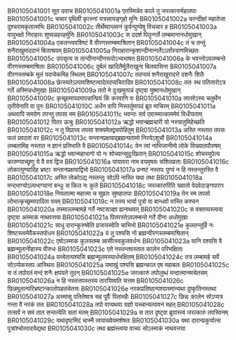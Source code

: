 BR0105041001	 सूत उवाच
BR0105041001a	 एतस्मिन्नेव काले तु जरत्कारुर्महातपाः
BR0105041001c	 चचार पृथिवीं कृत्स्नां यत्रसायङ्गृहो मुनिः
BR0105041002a 	 चरन्दीक्षां महातेजा दुश्चरामकृतात्मभिः
BR0105041002c	 तीर्थेष्वाप्लवनं कुर्वन्पुण्येषु विचचार ह
BR0105041003a	 वायुभक्षो निराहारः शुष्यन्नहरहर्मुनिः
BR0105041003c	 स ददर्श पितॄन्गर्ते लम्बमानानधोमुखान्
BR0105041004a	 एकतन्त्ववशिष्टं वै वीरणस्तम्बमाश्रितान्
BR0105041004c	 तं च तन्तुं शनैराखुमाददानं बिलाश्रयम्
BR0105041005a	 निराहारान्कृशान्दीनान्गर्तेऽऽर्तांस्त्राणमिच्छतः
BR0105041005c	 उपसृत्य स तान्दीनान्दीनरूपोऽभ्यभाषत
BR0105041006a	 के भवन्तोऽवलम्बन्ते वीरणस्तम्बमाश्रिताः
BR0105041006c	 दुर्बलं खादितैर्मूलैराखुना बिलवासिना
BR0105041007a	 वीरणस्तम्बके मूलं यदप्येकमिह स्थितम्
BR0105041007c	 तदप्ययं शनैराखुरादत्ते दशनैः शितैः
BR0105041008a	 छेत्स्यतेऽल्पावशिष्टत्वादेतदप्यचिरादिव
BR0105041008c	 ततः स्थ पतितारोऽत्र गर्ते अस्मिन्नधोमुखाः
BR0105041009a	 ततो मे दुःखमुत्पन्नं दृष्ट्वा युष्मानधोमुखान्
BR0105041009c	 कृच्छ्रामापदमापन्नान्प्रियं किं करवाणि वः
BR0105041010a	 तपसोऽस्य चतुर्थेन तृतीयेनापि वा पुनः
BR0105041010C	 अर्धेन वापि निस्तर्तुमापदं ब्रूत माचिरम्
BR0105041011a	 अथवापि समग्रेण तरन्तु तपसा मम
BR0105041011c	 भवन्तः सर्व एवास्मात्काममेवं विधीयताम्
BR0105041012	 पितर ऊचुः
BR0105041012a	 ऋद्धो भवान्ब्रह्मचारी यो नस्त्रातुमिहेच्छति
BR0105041012c	 न तु विप्राग्र्य तपसा शक्यमेतद्व्यपोहितुम्
BR0105041013a	 अस्ति नस्तात तपसः फलं प्रवदतां वर
BR0105041013c	 सन्तानप्रक्षयाद्ब्रह्मन्पतामो निरयेऽशुचौ
BR0105041014a	 लम्बतामिह नस्तात न ज्ञानं प्रतिभाति वै
BR0105041014c	 येन त्वां नाभिजानीमो लोके विख्यातपौरुषम्
BR0105041015a	 ऋद्धो भवान्महाभागो यो नः शोच्यान्सुदुःखितान्
BR0105041015c	 शोचस्युपेत्य कारुण्याच्छृणु ये वै वयं द्विज
BR0105041016a	 यायावरा नाम वयमृषयः संशितव्रताः
BR0105041016c	 लोकात्पुण्यादिह भ्रष्टाः सन्तानप्रक्षयाद्विभो
BR0105041017a	 प्रनष्टं नस्तपः पुण्यं न हि नस्तन्तुरस्ति वै
BR0105041017c	 अस्ति त्वेकोऽद्य नस्तन्तुः सोऽपि नास्ति यथा तथा
BR0105041018a	 मन्दभाग्योऽल्पभाग्यानां बन्धुः स किल नः कुले
BR0105041018c	 जरत्कारुरिति ख्यातो वेदवेदाङ्गपारगः
BR0105041018e	 नियतात्मा महात्मा च सुव्रतः सुमहातपाः
BR0105041019a	 तेन स्म तपसो लोभात्कृच्छ्रमापादिता वयम्
BR0105041019c	 न तस्य भार्या पुत्रो वा बान्धवो वास्ति कश्चन
BR0105041020a	 तस्माल्लम्बामहे गर्ते नष्टसञ्ज्ञा ह्यनाथवत्
BR0105041020c	 स वक्तव्यस्त्वया दृष्ट्वा अस्माकं नाथवत्तया
BR0105041021a	 पितरस्तेऽवलम्बन्ते गर्ते दीना अधोमुखाः
BR0105041021c	 साधु दारान्कुरुष्वेति प्रजायस्वेति चाभिभो
BR0105041021e	 कुलतन्तुर्हि नः शिष्टस्त्वमेवैकस्तपोधन
BR0105041022a	 यं तु पश्यसि नो ब्रह्मन्वीरणस्तम्बमाश्रितान्
BR0105041022c	 एषोऽस्माकं कुलस्तम्ब आसीत्स्वकुलवर्धनः
BR0105041023a	 यानि पश्यसि वै ब्रह्मन्मूलानीहास्य वीरुधः
BR0105041023c	 एते नस्तन्तवस्तात कालेन परिभक्षिताः
BR0105041024a	 यत्त्वेतत्पश्यसि ब्रह्मन्मूलमस्यार्धभक्षितम्
BR0105041024c	 तत्र लम्बामहे सर्वे सोऽप्येकस्तप आस्थितः
BR0105041025a	 यमाखुं पश्यसि ब्रह्मन्काल एष महाबलः
BR0105041025c	 स तं तपोरतं मन्दं शनैः क्षपयते तुदन्
BR0105041025e	 जरत्कारुं तपोलुब्धं मन्दात्मानमचेतसम्
BR0105041026a	 न हि नस्तत्तपस्तस्य तारयिष्यति सत्तम
BR0105041026c	 छिन्नमूलान्परिभ्रष्टान्कालोपहतचेतसः
BR0105041026e	 नरकप्रतिष्ठान्पश्यास्मान्यथा दुष्कृतिनस्तथा
BR0105041027a	 अस्मासु पतितेष्वत्र सह पूर्वैः पितामहैः
BR0105041027c	 छिन्नः कालेन सोऽप्यत्र गन्ता वै नरकं ततः
BR0105041028a	 तपो वाप्यथवा यज्ञो यच्चान्यत्पावनं महत्
BR0105041028c	 तत्सर्वं न समं तात सन्तत्येति सतां मतम्
BR0105041029a	 स तात दृष्ट्वा ब्रूयास्त्वं जरत्कारुं तपस्विनम्
BR0105041029c	 यथादृष्टमिदं चास्मै त्वयाख्येयमशेषतः
BR0105041030a	 यथा दारान्प्रकुर्यात्स पुत्रांश्चोत्पादयेद्यथा
BR0105041030c	 तथा ब्रह्मंस्त्वया वाच्यः सोऽस्माकं नाथवत्तया
